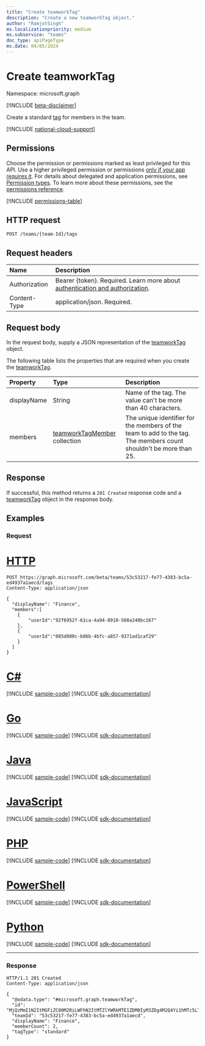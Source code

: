 ```yaml
---
title: "Create teamworkTag"
description: "Create a new teamworkTag object."
author: "RamjotSingh"
ms.localizationpriority: medium
ms.subservice: "teams"
doc_type: apiPageType
ms.date: 04/05/2024
---
```


# Create teamworkTag
Namespace: microsoft.graph

[!INCLUDE [beta-disclaimer](../../includes/beta-disclaimer.md)]

Create a standard [tag](../resources/teamworktag.md) for members in the team. 

[!INCLUDE [national-cloud-support](../../includes/all-clouds.md)]

## Permissions
Choose the permission or permissions marked as least privileged for this API. Use a higher privileged permission or permissions [only if your app requires it](/graph/permissions-overview#best-practices-for-using-microsoft-graph-permissions). For details about delegated and application permissions, see [Permission types](/graph/permissions-overview#permission-types). To learn more about these permissions, see the [permissions reference](/graph/permissions-reference).

<!-- { "blockType": "permissions", "name": "teamworktag_post" } -->
[!INCLUDE [permissions-table](../includes/permissions/teamworktag-post-permissions.md)]

## HTTP request

<!-- {
  "blockType": "ignored"
}
-->
``` http
POST /teams/{team-Id}/tags
```

## Request headers
|Name|Description|
|:---|:---|
|Authorization|Bearer {token}. Required. Learn more about [authentication and authorization](/graph/auth/auth-concepts).|
|Content-Type|application/json. Required.|

## Request body
In the request body, supply a JSON representation of the [teamworkTag](../resources/teamworktag.md) object.

The following table lists the properties that are required when you create the [teamworkTag](../resources/teamworktag.md).

|Property|Type|Description|
|:---|:---|:---|
|displayName|String|Name of the tag. The value can't be more than 40 characters.|
|members| [teamworkTagMember](../resources/teamworktagmember.md) collection | The unique identifier for the members of the team to add to the tag. The members count shouldn't be more than 25.|



## Response

If successful, this method returns a `201 Created` response code and a [teamworkTag](../resources/teamworktag.md) object in the response body.

## Examples

### Request


# [HTTP](#tab/http)
<!-- {
  "blockType": "request",
  "name": "create_teamworktag_from"
}
-->
``` http
POST https://graph.microsoft.com/beta/teams/53c53217-fe77-4383-bc5a-ed4937a1aecd/tags
Content-Type: application/json

{
  "displayName": "Finance",
  "members":[
	{
		"userId":"92f6952f-61ca-4a94-8910-508a240bc167"
	},
	{
		"userId":"085d800c-b86b-4bfc-a857-9371ad1caf29"
	}
  ]
}
```

# [C#](#tab/csharp)
[!INCLUDE [sample-code](../includes/snippets/csharp/create-teamworktag-from-csharp-snippets.md)]
[!INCLUDE [sdk-documentation](../includes/snippets/snippets-sdk-documentation-link.md)]

# [Go](#tab/go)
[!INCLUDE [sample-code](../includes/snippets/go/create-teamworktag-from-go-snippets.md)]
[!INCLUDE [sdk-documentation](../includes/snippets/snippets-sdk-documentation-link.md)]

# [Java](#tab/java)
[!INCLUDE [sample-code](../includes/snippets/java/create-teamworktag-from-java-snippets.md)]
[!INCLUDE [sdk-documentation](../includes/snippets/snippets-sdk-documentation-link.md)]

# [JavaScript](#tab/javascript)
[!INCLUDE [sample-code](../includes/snippets/javascript/create-teamworktag-from-javascript-snippets.md)]
[!INCLUDE [sdk-documentation](../includes/snippets/snippets-sdk-documentation-link.md)]

# [PHP](#tab/php)
[!INCLUDE [sample-code](../includes/snippets/php/create-teamworktag-from-php-snippets.md)]
[!INCLUDE [sdk-documentation](../includes/snippets/snippets-sdk-documentation-link.md)]

# [PowerShell](#tab/powershell)
[!INCLUDE [sample-code](../includes/snippets/powershell/create-teamworktag-from-powershell-snippets.md)]
[!INCLUDE [sdk-documentation](../includes/snippets/snippets-sdk-documentation-link.md)]

# [Python](#tab/python)
[!INCLUDE [sample-code](../includes/snippets/python/create-teamworktag-from-python-snippets.md)]
[!INCLUDE [sdk-documentation](../includes/snippets/snippets-sdk-documentation-link.md)]

---

### Response

<!-- {
  "blockType": "response",
  "truncated": true,
  "@odata.type": "microsoft.graph.teamworkTag"
}
-->
``` http
HTTP/1.1 201 Created
Content-Type: application/json

{
  "@odata.type": "#microsoft.graph.teamworkTag",
  "id": "MjQzMmI1N2ItMGFiZC00M2RiLWFhN2ItMTZlYWRkMTE1ZDM0IyM3ZDg4M2Q4Yi1hMTc5LTRkZDctOTNiMy1hOGQzZGUxYTIxMmUjI3RhY29VSjN2RGk==",
  "teamId": "53c53217-fe77-4383-bc5a-ed4937a1aecd",
  "displayName": "Finance",
  "memberCount": 2,
  "tagType": "standard"
}
```

